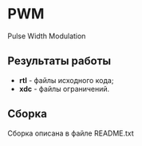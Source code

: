 # PWM
Pulse Width Modulation

## Результаты работы

* **rtl** - файлы исходного кода;
* **xdc** - файлы ограничений.

## Сборка
Сборка описана в файле README.txt 
